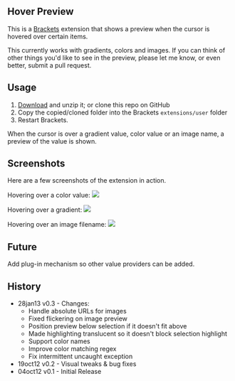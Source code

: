 ## Hover Preview
This is a [Brackets](https://github.com/adobe/brackets) extension that shows a preview when the cursor is hovered over certain items. 

This currently works with gradients, colors and images. If you can think of other things you'd like to see in the preview, please let 
me know, or even better, submit a pull request.

## Usage

1. [Download](https://github.com/gruehle/HoverPreview/zipball/master) and unzip it; or clone this repo on GitHub
2. Copy the copied/cloned folder into the Brackets `extensions/user` folder
3. Restart Brackets. 

When the cursor is over a gradient value, color value or an image name, a preview of the value is shown.

## Screenshots

Here are a few screenshots of the extension in action.

Hovering over a color value:
<img src="https://raw.github.com/gruehle/HoverPreview/master/screenshots/Color.png" />

Hovering over a gradient:
<img src="https://raw.github.com/gruehle/HoverPreview/master/screenshots/Gradient.png" />

Hovering over an image filename:
<img src="https://raw.github.com/gruehle/HoverPreview/master/screenshots/Image.png" />

## Future

Add plug-in mechanism so other value providers can be added.

## History

* 28jan13 v0.3 - Changes:
  * Handle absolute URLs for images
  * Fixed flickering on image preview
  * Position preview below selection if it doesn't fit above
  * Made highlighting translucent so it doesn't block selection highlight
  * Support color names
  * Improve color matching regex
  * Fix intermittent uncaught exception
* 19oct12 v0.2 - Visual tweaks & bug fixes
* 04oct12 v0.1 - Initial Release
